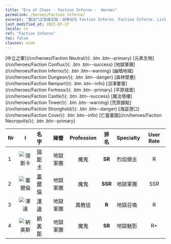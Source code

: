 ```yaml
---
title: "Era of Chaos - Faction Inferno -  Heroes"
permalink: /heroes/Faction Inferno/
excerpt: "魔法门之英雄无敌：战争纪元 Faction Inferno. Faction Inferno. List of Faction  in Era of Chaos"
last_modified_at: 2021-07-27
locale: cn
ref: "Faction Inferno"
toc: false
classes: wide
---
```

 [中立之軍](/cn/heroes/Faction Neutral/){: .btn .btn--primary} [元素生物](/cn/heroes/Faction Conflux/){: .btn .btn--success} [地獄軍團](/cn/heroes/Faction Inferno/){: .btn .btn--warning} [幽暗地城](/cn/heroes/Faction Dungeon/){: .btn .btn--danger} [森林壁壘](/cn/heroes/Faction Rampart/){: .btn .btn--info} [沼澤要塞](/cn/heroes/Faction Fortress/){: .btn .btn--primary} [平原城堡](/cn/heroes/Faction Castle/){: .btn .btn--success} [魔法塔樓](/cn/heroes/Faction Tower/){: .btn .btn--warning} [荒原據點](/cn/heroes/Faction Stronghold/){: .btn .btn--danger} [海盜港口](/cn/heroes/Faction Cove/){: .btn .btn--info} [亡靈墓園](/cn/heroes/Faction Necropolis/){: .btn .btn--primary} 

  | Nr |  I |    名字    |  陣營  |  Profession   |  排名  |    Specialty     | User Rate  | 
  |:---|:--:|:-----------|:-------:|:-------------:|:------:|:-----------------|:----:|
  | 1 | ![瑞斯卡](/images/h/h_Rashka.jpg) | [瑞斯卡](/cn/heroes/Rashka/) | 地獄軍團 | 魔鬼 | **SR** |  烈焰領主 | R |
  | 2 | ![塞爾倫](/images/h/h_Xeron.jpg) | [塞爾倫](/cn/heroes/Xeron/) | 地獄軍團 | 魔鬼 | **SSR** |  地獄軍團 | SSR |
  | 3 | ![澤達](/images/h/h_Zydar.jpg) | [澤達](/cn/heroes/Zydar/) | 地獄軍團 | 異教徒 | **R** |  地獄召喚 | R |
  | 4 | ![納美斯](/images/h/h_Nymus.jpg) | [納美斯](/cn/heroes/Nymus/) | 地獄軍團 | 魔鬼 | **SR** |  地獄魅影 | R+ |
